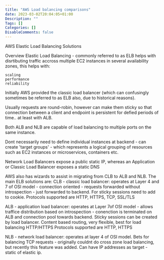 ```yaml
---
title: "AWS Load balancing comparisons"
date: 2023-03-02T20:04:05+01:00
Description: ""
Tags: []
Categories: []
DisableComments: false
---
```


AWS Elastic Load Balancing Solutions

Overview
Elastic Load Balancing - commonly referred to as ELB helps with disrtibuting traffic accross multiple EC2 instances in several availability zones, this helps with:

    scaling
    performance
    reliability

Initially AWS provided the classic load balancer (which can confusingly sometimes be referred to as ELB also, due to historical reasons).

Usually requests are round-robin, however can make them sticky so that connection between a client and endpoint is persistent for defied periods of time.. at least with ALB.

Both ALB and NLB are capable of load balancing to multiple ports on the same instance.

Dont necessarily need to define individual instances at backend - can create 'target groups' - which represents a logical grouping of resources such as EC2 instances or microservices, containers etc.

Network Load Balancers expose a public static IP, whereas an Application or Classic Load Balancer exposes a static DNS

AWS also has wizards to assist in migrating from CLB to ALB and NLB.
The main ELB solutions are:
CLB - classic load balancer:
operates at Layer 4 and 7 of OSI model - connection oriented - requests forwarded without introspection - just forwarded to backend. For sticky sessions need to add to cookie.
Protocols supported are HTTP, HTTPS, TCP, SSL/TLS

ALB - application load balancer:
operates at Layer 7of OSI model - allows traffice distribution based on introspection - conenction is terminated on ALB and connection pool towards backend. Sticky sessions can be created by load balancer. Content based routing, very flexible, best for load balancing HTTP/HTTPS
Protocols supported are HTTP, HTTPS

NLB - network load balancer:
operates at layer 4 of OSI model. Bets for balancing TCP requests - originally couldnt do cross zone load balancing, but recently this feature was added. Can have IP addresses as target - static of elastic ip.

